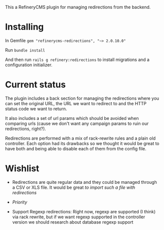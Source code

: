 This a RefineryCMS plugin for managing redirections from the backend.

Installing
==========

In Gemfile `gem "refinerycms-redirections", "~> 2.0.10.0"`

Run `bundle install`

And then run `rails g refinery:redirections` to install migrations and a configuration initializer.

Current status
==============

The plugin includes a back section for managing the redirections where you can set the original URL, the URL we want to redirect to and the HTTP status code we want to return.

It also includes a set of url params which should be avoided when comparing urls (cause we don't want any campaign params to ruin our redirections, right?).

Redirections are performed with a mix of rack-rewrite rules and a plain old controller. Each option had its drawbacks so we thought it would be great to have both and being able to disable each of them from the config file.

Wishlist
========

* Redirections are quite regular data and they could be managed through a CSV or XLS file. It would be great *to import such a file with redirections*

* *Priority*

* Support Regexp redirections: Right now, regexp are supported (I think) via rack rewrite, but if we want regexp supported in the controller version we should research about database regexp support
